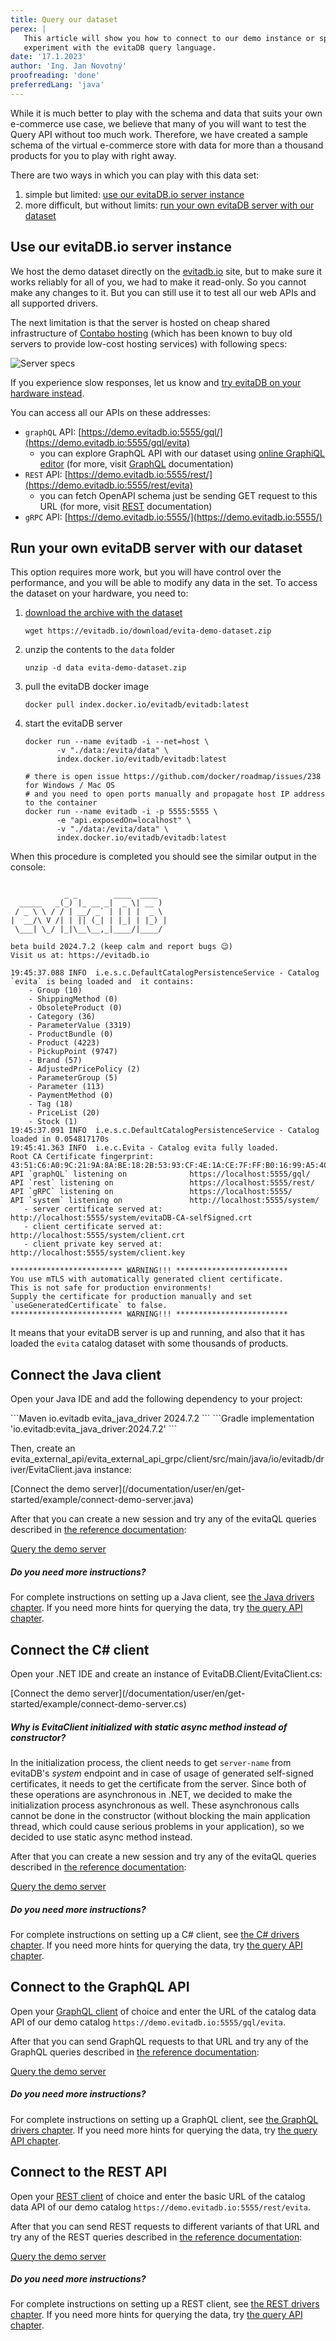 ```yaml
---
title: Query our dataset
perex: |
   This article will show you how to connect to our demo instance or spin up a demo instance on your own hardware and
   experiment with the evitaDB query language.
date: '17.1.2023'
author: 'Ing. Jan Novotný'
proofreading: 'done'
preferredLang: 'java'
---
```


While it is much better to play with the schema and data that suits your own e-commerce use case, we believe that
many of you will want to test the Query API without too much work. Therefore, we have created a sample schema of
the virtual e-commerce store with data for more than a thousand products for you to play with right away.

There are two ways in which you can play with this data set:

1. simple but limited: [use our evitaDB.io server instance](#use-our-evitadbio-server-instance)
2. more difficult, but without limits: [run your own evitaDB server with our dataset](#run-your-own-evitadb-server-with-our-dataset)

## Use our evitaDB.io server instance

We host the demo dataset directly on the [evitadb.io](https://evitadb.io) site, but to make sure it works reliably for
all of you, we had to make it read-only. So you cannot make any changes to it. But you can still use it to test all our
web APIs and all supported drivers.

The next limitation is that the server is hosted on cheap shared infrastructure of
[Contabo hosting](https://contabo.com/en/vps/) (which has been known to buy old servers to provide low-cost hosting
services) with following specs:

![Server specs](assets/contabo-hosting.png)

If you experience slow responses, let us know and
[try evitaDB on your hardware instead](#run-your-own-evitadb-server-with-our-dataset).

You can access all our APIs on these addresses:

- `graphQL` API: [https://demo.evitadb.io:5555/gql/](https://demo.evitadb.io:5555/gql/evita)
   - you can explore GraphQL API with our dataset using [online GraphiQL editor](https://cloud.hasura.io/public/graphiql?endpoint=https%3A%2F%2Fdemo.evitadb.io%3A5555%2Fgql%2Fevita) (for more, visit [GraphQL](../use/connectors/graphql.md) documentation)
- `REST` API: [https://demo.evitadb.io:5555/rest/](https://demo.evitadb.io:5555/rest/evita)
   - you can fetch OpenAPI schema just be sending GET request to this URL (for more, visit [REST](../use/connectors/rest.md) documentation)
- `gRPC` API: [https://demo.evitadb.io:5555/](https://demo.evitadb.io:5555/)

## Run your own evitaDB server with our dataset

This option requires more work, but you will have control over the performance, and you will be able to modify any data
in the set. To access the dataset on your hardware, you need to:

1. [download the archive with the dataset](https://evitadb.io/download/evita-demo-dataset.zip)
   ```shell
   wget https://evitadb.io/download/evita-demo-dataset.zip
   ```

2. unzip the contents to the `data` folder
   ```shell
   unzip -d data evita-demo-dataset.zip
   ```

3. pull the evitaDB docker image
   ```shell
   docker pull index.docker.io/evitadb/evitadb:latest
   ```
4. start the evitaDB server
   ```shell
   docker run --name evitadb -i --net=host \
          -v "./data:/evita/data" \
          index.docker.io/evitadb/evitadb:latest

   # there is open issue https://github.com/docker/roadmap/issues/238 for Windows / Mac OS
   # and you need to open ports manually and propagate host IP address to the container
   docker run --name evitadb -i -p 5555:5555 \
          -e "api.exposedOn=localhost" \
          -v "./data:/evita/data" \
          index.docker.io/evitadb/evitadb:latest
   ```

When this procedure is completed you should see the similar output in the console:

```plain

            _ _        ____  ____
  _____   _(_) |_ __ _|  _ \| __ )
 / _ \ \ / / | __/ _` | | | |  _ \
|  __/\ V /| | || (_| | |_| | |_) |
 \___| \_/ |_|\__\__,_|____/|____/

beta build 2024.7.2 (keep calm and report bugs 😉)
Visit us at: https://evitadb.io

19:45:37.088 INFO  i.e.s.c.DefaultCatalogPersistenceService - Catalog `evita` is being loaded and  it contains:
	- Group (10)
	- ShippingMethod (0)
	- ObsoleteProduct (0)
	- Category (36)
	- ParameterValue (3319)
	- ProductBundle (0)
	- Product (4223)
	- PickupPoint (9747)
	- Brand (57)
	- AdjustedPricePolicy (2)
	- ParameterGroup (5)
	- Parameter (113)
	- PaymentMethod (0)
	- Tag (18)
	- PriceList (20)
	- Stock (1)
19:45:37.091 INFO  i.e.s.c.DefaultCatalogPersistenceService - Catalog loaded in 0.054817170s
19:45:41.363 INFO  i.e.c.Evita - Catalog evita fully loaded.
Root CA Certificate fingerprint:        43:51:C6:A0:9C:21:9A:8A:BE:18:2B:53:93:CF:4E:1A:CE:7F:FF:B0:16:99:A5:4C:22:52:25:09:72:6F:5C:E3
API `graphQL` listening on              https://localhost:5555/gql/
API `rest` listening on                 https://localhost:5555/rest/
API `gRPC` listening on                 https://localhost:5555/
API `system` listening on               http://localhost:5555/system/
   - server certificate served at:      http://localhost:5555/system/evitaDB-CA-selfSigned.crt
   - client certificate served at:      http://localhost:5555/system/client.crt
   - client private key served at:      http://localhost:5555/system/client.key

************************* WARNING!!! *************************
You use mTLS with automatically generated client certificate.
This is not safe for production environments!
Supply the certificate for production manually and set `useGeneratedCertificate` to false.
************************* WARNING!!! *************************
```

It means that your evitaDB server is up and running, and also that it has loaded the `evita` catalog dataset with some
thousands of products.

<LS to="e,j">

## Connect the Java client

Open your Java IDE and add the following dependency to your project:

<CodeTabs>
<CodeTabsBlock>
```Maven
<dependency>
    <groupId>io.evitadb</groupId>
    <artifactId>evita_java_driver</artifactId>
    <version>2024.7.2</version>
</dependency>
```
</CodeTabsBlock>
<CodeTabsBlock>
```Gradle
implementation 'io.evitadb:evita_java_driver:2024.7.2'
```
</CodeTabsBlock>
</CodeTabs>

Then, create an <SourceClass>evita_external_api/evita_external_api_grpc/client/src/main/java/io/evitadb/driver/EvitaClient.java</SourceClass>
instance:

<SourceCodeTabs langSpecificTabOnly local>
[Connect the demo server](/documentation/user/en/get-started/example/connect-demo-server.java)
</SourceCodeTabs>

After that you can create a new session and try any of the evitaQL queries described in
[the reference documentation](../query/basics.md):

<SourceCodeTabs requires="evita_functional_tests/src/test/resources/META-INF/documentation/evitaql-init.java" langSpecificTabOnly>

[Query the demo server](/documentation/user/en/get-started/example/query-demo-server.java)
</SourceCodeTabs>

<Note type="info">

<NoteTitle toggles="true">

##### Do you need more instructions?

</NoteTitle>

For complete instructions on setting up a Java client, see [the Java drivers chapter](../use/connectors/java.md).
If you need more hints for querying the data, try [the query API chapter](../use/query-api.md).

</Note>

</LS>

<LS to="c">

## Connect the C# client

Open your .NET IDE and create an instance of <SourceClass>EvitaDB.Client/EvitaClient.cs</SourceClass>:

<SourceCodeTabs langSpecificTabOnly local>
[Connect the demo server](/documentation/user/en/get-started/example/connect-demo-server.cs)
</SourceCodeTabs>

<Note type="info">

<NoteTitle toggles="true">

##### Why is EvitaClient initialized with static async method instead of constructor?

</NoteTitle>

In the initialization process, the client needs to get `server-name` from evitaDB's *system* endpoint and in case of
usage of generated self-signed certificates, it needs to get the certificate from the server. Since both of these operations
are asynchronous in .NET, we decided to make the initialization process asynchronous as well. These asynchronous calls
cannot be done  in the constructor (without blocking the main application thread, which could cause serious problems in
your application), so we decided to use static async method instead.
</Note>

After that you can create a new session and try any of the evitaQL queries described in
[the reference documentation](../query/basics.md):

<SourceCodeTabs requires="/documentation/user/en/get-started/example/connect-demo-server.java" langSpecificTabOnly>

[Query the demo server](/documentation/user/en/get-started/example/query-demo-server.cs)
</SourceCodeTabs>

<Note type="info">

<NoteTitle toggles="true">

##### Do you need more instructions?

</NoteTitle>

For complete instructions on setting up a C# client, see [the C# drivers chapter](../use/connectors/c-sharp.md).
If you need more hints for querying the data, try [the query API chapter](../use/query-api.md).
</Note>

</LS>

<LS to="g">

## Connect to the GraphQL API

Open your [GraphQL client](../use/connectors/graphql.md#recommended-ides) of choice and enter
the URL of the catalog data API of our demo catalog `https://demo.evitadb.io:5555/gql/evita`.

After that you can send GraphQL requests to that URL and try any of the GraphQL queries described in
[the reference documentation](../query/basics.md):

<SourceCodeTabs langSpecificTabOnly>

[Query the demo server](/documentation/user/en/get-started/example/query-demo-server.graphql)
</SourceCodeTabs>

<Note type="info">

<NoteTitle toggles="true">

##### Do you need more instructions?

</NoteTitle>

For complete instructions on setting up a GraphQL client, see [the GraphQL drivers chapter](../use/connectors/graphql.md).
If you need more hints for querying the data, try [the query API chapter](../use/query-api.md).

</Note>

</LS>

<LS to="r">

## Connect to the REST API

Open your [REST client](../use/connectors/rest.md#recommended-ides) of choice and enter
the basic URL of the catalog data API of our demo catalog `https://demo.evitadb.io:5555/rest/evita`.

After that you can send REST requests to different variants of that URL and try any of the REST queries described in
[the reference documentation](../query/basics.md):

<SourceCodeTabs langSpecificTabOnly>

[Query the demo server](/documentation/user/en/get-started/example/query-demo-server.rest)
</SourceCodeTabs>

<Note type="info">

<NoteTitle toggles="true">

##### Do you need more instructions?

</NoteTitle>

For complete instructions on setting up a REST client, see [the REST drivers chapter](../use/connectors/rest.md).
If you need more hints for querying the data, try [the query API chapter](../use/query-api.md).

</Note>

</LS>

